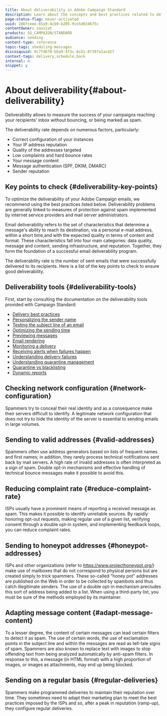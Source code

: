 ```yaml
---
title: About deliverability in Adobe Campaign Standard
description: Learn about the concepts and best practices related to deliverability as well as the tools offered by Adobe Campaign Standard to optimize sending your deliveries.
page-status-flag: never-activated
uuid: 286fceee-65a9-4cb9-b205-9ce5d024675c
contentOwner: sauviat
products: SG_CAMPAIGN/STANDARD
audience: sending
content-type: reference
topic-tags: sheduling-messages
discoiquuid: 9c7fd670-bba9-4f3c-8cb1-87397a1acd27
context-tags: delivery,schedule,back
internal: n
snippet: y
---
```


# About deliverability{#about-deliverability}

Deliverability allows to measure the success of your campaigns reaching your recipients' inbox without bouncing, or being marked as spam.

The deliverability rate depends on numerous factors, particularly:

* Correct configuration of your instances
* Your IP address reputation
* Quality of the addresses targeted
* Low complaints and hard bounce rates
* Your message content
* Message authentication (SPF, DKIM, DMARC)
* Sender reputation

## Key points to check {#deliverability-key-points}

To optimize the deliverability of your Adobe Campaign emails, we recommend using the best practices listed below. Deliverability problems are generally linked to measures of protection against spam implemented by internet service providers and mail server administrators.

Email deliverability refers to the set of characteristics that determine a message's ability to reach its destination, via a personal e-mail address, within a short time,and with the expected quality in terms of content and format. These characteristics fall into four main categories: data quality, message and content, sending infrastructure, and reputation. Together, they form the foundation of a successful email deliverability program.

The deliverability rate is the number of sent emails that were successfully delivered to its recipients.
Here is a list of the key points to check to ensure good deliverability.

## Deliverability tools {#deliverability-tools}

First, start by consulting the documentation on the deliverability tools provided with Campaign Standard:
* [Delivery best practices](https://helpx.adobe.com/campaign/kb/delivery-best-practices.html)
* [Personalizing the sender name](../../designing/using/personalization.md#personalizing-the-sender)
* [Testing the subject line of an email](../../sending/using/testing-subject-line-email.md)
* [Optimizing the sending time](../../sending/using/optimizing-the-sending-time.md)
* [Previewing messages](../../sending/using/previewing-messages.md)
* [Email rendering](../../sending/using/email-rendering.md)
* [Monitoring a delivery](../../sending/using/monitoring-a-delivery.md)
* [Receiving alerts when failures happen](../../sending/using/receiving-alerts-when-failures-happen.md)
* [Understanding delivery failures](../../sending/using/understanding-delivery-failures.md)
* [Understanding quarantine management](../../sending/using/understanding-quarantine-management.md)
* [Quarantine vs blacklisting](../../sending/using/understanding-quarantine-management.md#quarantine-vs-blacklisting)
* [Dynamic reports](../../reporting/using/about-dynamic-reports.md)

## Checking network configuration {#network-configuration}

Spammers try to conceal their real identity and as a consequence make their servers difficult to identify. A legitimate network configuration that does not try to hide the identity of the server is essential to sending emails in large volumes.

## Sending to valid addresses {#valid-addresses}

Spammers often use address generators based on lists of frequent names and first names; in addition, they rarely process technical notifications sent back by mail servers. A high rate of invalid addresses is often interpreted as a sign of spam. Double opt-in mechanisms and effective handling of technical bounce messages make it possible to avoid this.

## Reducing complaint rate {#reduce-complaint-rate}

ISPs usually have a prominent means of reporting a received message as spam. This makes it possible to identify unreliable sources. By rapidly honoring opt-out requests, making regular use of a given list, verifying consent through a double opt-in system, and implementing feedback loops, you can reduce complaint rates.

## Sending to honeypot addresses {#honeypot-addresses}

ISPs and other organizations (refer to https://www.projecthoneypot.org/) make use of mailboxes that do not correspond to physical persons but are created simply to trick spammers. These so-called "honey pot" addresses are published on the Web in order to be collected by spambots and thus catch illegitimate senders. The use of a double opt-in mechanism precludes this sort of address being added to a list. When using a third-party list, you must be sure of the methods employed by its maintainer.

## Adapting message content {#adapt-message-content}

To a lesser degree, the content of certain messages can lead certain filters to detect it as spam. The use of certain words, the use of exclamation points in the subject line and within the messages are read as tell-tale signs of spam. Spammers are also known to replace text with images to stop offending text from being analyzed automatically by anti-spam filters. In response to this, a message (in HTML format) with a high proportion of images, or images as attachments, may end up being blocked.

## Sending on a regular basis {#regular-deliveries}

Spammers make programmed deliveries to maintain their reputation over time. They sometimes need to adapt their marketing plan to meet the best practices imposed by the ISPs and so, after a peak in reputation (ramp-up), they configure regular deliveries.
